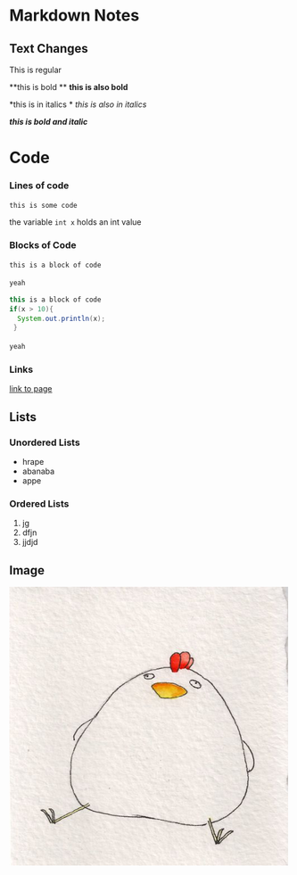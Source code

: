 <!-- comment-->
# Markdown Notes <!-- heading-->

## Text Changes 

This is regular

**this is bold **
__this is also bold__

*this is in italics *
*this is also in italics* 

***this is bold and italic***

# Code

### Lines of code 

`this is some code`

the variable `int x` holds an int value 
### Blocks of Code

```
this is a block of code 

yeah
```

```java
this is a block of code 
if(x > 10){
  System.out.println(x);
 }

yeah
```

### Links
[link to page](http://rajatkiran9090.blogspot.com/2017/09/ascii-table.html)

## Lists
### Unordered Lists
* hrape 
* abanaba
* appe

### Ordered Lists
1. jg
2. dfjn
3. jjdjd

## Image 

<img src= "https://raw.githubusercontent.com/DelphinaRi/Spring-2023_Postmodern_Software-/main/images/chicken.jpg" width = "500" height = "500"/>
